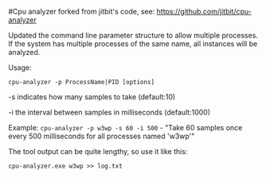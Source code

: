 #Cpu analyzer
forked from jitbit's code, see: https://github.com/jitbit/cpu-analyzer

Updated the command line parameter structure to allow multiple processes. If the system has multiple processes of the same name, all instances will be analyzed.

Usage:

`cpu-analyzer -p ProcessName|PID [options]`

-s indicates how many samples to take (default:10)

-i the interval between samples in milliseconds (default:1000)

Example: `cpu-analyzer -p w3wp -s 60 -i 500` - "Take 60 samples once every 500 milliseconds for all processes named 'w3wp'"

The tool output can be quite lengthy, so use it like this:

`cpu-analyzer.exe w3wp >> log.txt`

